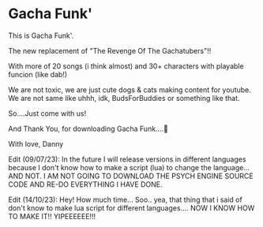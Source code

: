 # Gacha Funk'
This is Gacha Funk'.

The new replacement of "The Revenge Of The Gachatubers"!!

With more of 20 songs (i think almost) and 30+ characters with playable funcion (like dab!)

We are not toxic, we are just cute dogs & cats making content for youtube. We are not same like uhhh, idk, BudsForBuddies or something like that.

So....Just come with us!

And Thank You, for downloading Gacha Funk....💖


With love,
Danny

Edit (09/07/23):
In the future I will release versions in different languages ​​because I don't know how to make a script (lua) to change the language...
AND NOT. I AM NOT GOING TO DOWNLOAD THE PSYCH ENGINE SOURCE CODE AND RE-DO EVERYTHING I HAVE DONE.

Edit (14/10/23):
Hey! How much time...
Soo.. yea, that thing that i said of don't know to make lua script for different languages....
NOW I KNOW HOW TO MAKE IT!!
YIPEEEEEE!!!
